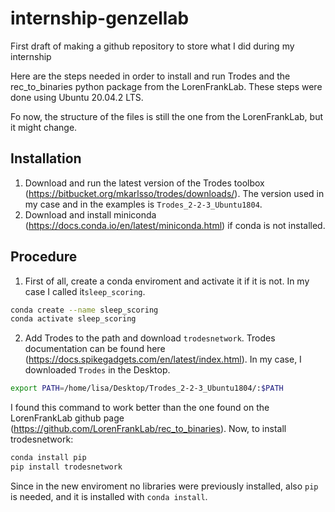 # internship-genzellab
First draft of making a github repository to store what I did during my internship

Here are the steps needed in order to install and run Trodes and the rec_to_binaries python package from the LorenFrankLab. These steps were done using Ubuntu 20.04.2 LTS.  

Fo now, the structure of the files is still the one from the LorenFrankLab, but it might change.

## Installation

1. Download and run the latest version of the Trodes toolbox (https://bitbucket.org/mkarlsso/trodes/downloads/). The version used in my case and in the examples is `Trodes_2-2-3_Ubuntu1804`. 
2. Download and install miniconda (https://docs.conda.io/en/latest/miniconda.html) if conda is not installed.

## Procedure

1. First of all, create a conda enviroment and activate it if it is not. In my case I called it`sleep_scoring`.
```bash
conda create --name sleep_scoring
conda activate sleep_scoring
```
2. Add Trodes to the path and download `trodesnetwork`. Trodes documentation can be found here (https://docs.spikegadgets.com/en/latest/index.html). In my case, I downloaded `Trodes` in the Desktop.
```bash
export PATH=/home/lisa/Desktop/Trodes_2-2-3_Ubuntu1804/:$PATH
```
I found this command to work better than the one found on the LorenFrankLab github page (https://github.com/LorenFrankLab/rec_to_binaries).
Now, to install trodesnetwork:
```bash
conda install pip
pip install trodesnetwork
```
Since in the new enviroment no libraries were previously installed, also `pip` is needed, and it is installed with `conda install`.
